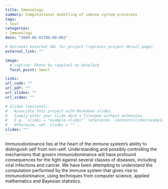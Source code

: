 ```yaml
---
title: Immunology
summary: Computational modelling of immune system processes
tags:
- test
categories:
- Immunology
date: "2009-06-01T00:00:00Z"

# Optional external URL for project (replaces project detail page).
external_link: ""

image:
  # caption: Photo by rawpixel on Unsplash
  focal_point: Smart

links:
url_code: ""
url_pdf: ""
url_slides: ""
url_video: ""

# Slides (optional).
#   Associate this project with Markdown slides.
#   Simply enter your slide deck's filename without extension.
#   E.g. `slides = "example-slides"` references `content/slides/example-slides.md`.
#   Otherwise, set `slides = ""`.
slides: ""
---
```


Immunodominance lies at the heart of the immune system’s ability to distinguish self from non-self. Understanding and possibly controlling the mechanisms that govern immunodominance will have profound consequences for the fight against several classes of diseases, including viral infections and cancer. We have been attempting to understand the computation performed by the immune system that gives rise to immunodominance, using techniques from computer science, applied mathematics and Bayesian statistics.